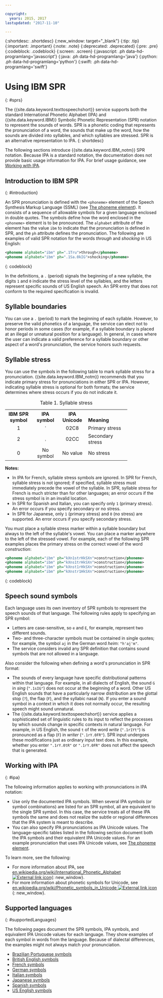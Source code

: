 ```yaml
---

copyright:
  years: 2015, 2017
lastupdated: "2017-11-10"

---
```


{:shortdesc: .shortdesc}
{:new_window: target="_blank"}
{:tip: .tip}
{:important: .important}
{:note: .note}
{:deprecated: .deprecated}
{:pre: .pre}
{:codeblock: .codeblock}
{:screen: .screen}
{:javascript: .ph data-hd-programlang='javascript'}
{:java: .ph data-hd-programlang='java'}
{:python: .ph data-hd-programlang='python'}
{:swift: .ph data-hd-programlang='swift'}

# Using IBM SPR
{: #sprs}

The {{site.data.keyword.texttospeechshort}} service supports both the standard International Phonetic Alphabet (IPA) and {{site.data.keyword.IBM}} Symbolic Phonetic Representation (SPR) notation to represent the sounds of words. SPR is a phonetic coding that represents the pronunciation of a word, the sounds that make up the word, how the sounds are divided into syllables, and which syllables are stressed. SPR is an alternative representation to IPA.
{: shortdesc}

The following sections introduce {{site.data.keyword.IBM_notm}} SPR notation. Because IPA is a standard notation, the documentation does not provide basic usage information for IPA. For brief usage guidance, see [Working with IPA](#ipa).

## Introduction to IBM SPR
{: #introduction}

An SPR pronunciation is defined with the `<phoneme>` element of the Speech Synthesis Markup Language (SSML) (see [The phoneme element](/docs/services/text-to-speech/SSML-elements.html#phoneme_element)). It consists of a sequence of allowable symbols for a given language enclosed in double quotes. The symbols define how the word enclosed in the `<phoneme>` element is to be pronounced. The `alphabet` attribute of the element has the value `ibm` to indicate that the pronunciation is defined in SPR, and the `ph` attribute defines the pronunciation. The following are examples of valid SPR notation for the words *through* and *shocking* in US English:

```xml
<phoneme alphabet="ibm" ph=".1Tru">through</phoneme>
<phoneme alphabet="ibm" ph=".1Sa.0kIG">shocking</phoneme>
```
{: codeblock}

In the definitions, a `.` (period) signals the beginning of a new syllable, the digits `1` and `0` indicate the stress level of the syllables, and the letters represent specific sounds of US English speech. An SPR entry that does not conform to the required specification is invalid.

## Syllable boundaries

You can use a `.` (period) to mark the beginning of each syllable. However, to preserve the valid phonetics of a language, the service can elect not to honor periods in some cases (for example, if a syllable boundary is placed at an illegal or unnatural position for a language). In general, in cases where the user can indicate a valid preference for a syllable boundary or other aspect of a word's pronunciation, the service honors such requests.

## Syllable stress

You can use the symbols in the following table to mark syllable stress for a pronunciation. {{site.data.keyword.IBM_notm}} recommends that you indicate primary stress for pronunciations in either SPR or IPA. However, indicating syllable stress is optional for both formats; the service determines where stress occurs if you do not indicate it.

<table style="width:80%">
  <caption>Table 1. Syllable stress</caption>
  <tr>
    <th style="width:22%; text-align:center; vertical-align:bottom">
      IBM SPR symbol
    </th>
    <th style="width:22%; text-align:center; vertical-align:bottom">
      IPA symbol
    </th>
    <th style="width:22%; text-align:center; vertical-align:bottom">
      IPA Unicode
    </th>
    <th style="text-align:left; vertical-align:bottom">
      Meaning
    </th>
  </tr>
  <tr>
    <td style="text-align:center">
      1
    </td>
    <td style="text-align:center">
      <code>&#712;</code>
    </td>
    <td style="text-align:center">
      02C8
    </td>
    <td>
      Primary stress
    </td>
  </tr>
  <tr>
    <td style="text-align:center">
      2
    </td>
    <td style="text-align:center">
      <code>&#716;</code>
    </td>
    <td style="text-align:center">
      02CC
    </td>
    <td>
      Secondary stress
    </td>
  </tr>
  <tr>
    <td style="text-align:center">
      0
    </td>
    <td style="text-align:center">No symbol</td>
    <td style="text-align:center">No value</td>
    <td>
      No stress
    </td>
  </tr>
</table>

**Notes:**

-   In IPA for French, syllable stress symbols are ignored. In SPR for French, syllable stress is not ignored; if specified, syllable stress must immediately precede the vowel of the syllable. In SPR, syllable stress for French is much stricter than for other languages; an error occurs if the stress symbol is in an invalid location.
-   In SPR for Spanish and Italian, you can specify only `1` (primary stress). An error occurs if you specify secondary or no stress.
-   In SPR for Japanese, only `1` (primary stress) and `0` (no stress) are supported. An error occurs if you specify secondary stress.

You must place a syllable stress marker within a syllable boundary but always to the left of the syllable's vowel. You can place a marker anywhere to the left of the stressed vowel. For example, each of the following SPR examples places the primary stress on the correct vowel of the word *construction*:

```xml
<phoneme alphabet="ibm" ph="kXn1strHkSXn">construction</phoneme>
<phoneme alphabet="ibm" ph="kXns1trHkSXn">construction</phoneme>
<phoneme alphabet="ibm" ph="kXnst1rHkSXn">construction</phoneme>
<phoneme alphabet="ibm" ph="kXnstr1HkSXn">construction</phoneme>
```
{: codeblock}

## Speech sound symbols

Each language uses its own inventory of SPR symbols to represent the speech sounds of that language. The following rules apply to specifying an SPR symbol:

-   Letters are case-sensitive, so `e` and `E`, for example, represent two different sounds.
-   Two- and three-character symbols must be contained in single quotes; for example, the symbol `aj` in the German word *heim*: `"h'aj'm"`.
-   The service considers invalid any SPR definition that contains sound symbols that are not allowed in a language.

Also consider the following when defining a word's pronunciation in SPR format:

-   The sounds of every language have specific distributional patterns within that language. For example, in all dialects of English, the sound `G` in *sing* (`".1sIG"`) does not occur at the beginning of a word. Other US English sounds that have a particularly narrow distribution are the glottal stop (`?`), the flap (`F`), and the syllabic nasal (`N`). If you enter a sound symbol in a context in which it does not normally occur, the resulting speech might sound unnatural.
-   The {{site.data.keyword.texttospeechshort}} service applies a sophisticated set of linguistic rules to its input to reflect the processes by which sounds change in specific contexts in natural language. For example, in US English, the sound `t` of the word *write* (`".1r1Yt"`) is pronounced as a flap (`F`) in *writer* (`".1rY.0FR"`). SPR input undergoes these modifications just as ordinary input text does. In this example, whether you enter `".1rY.0tR"` or `".1rY.0FR"` does not affect the speech that is generated.

## Working with IPA
{: #ipa}

The following information applies to working with pronunciations in IPA notation:

-   Use only the documented IPA symbols. When several IPA symbols (or symbol combinations) are listed for an SPR symbol, all are equivalent to the single SPR symbol. In this case, the service treats all of these IPA symbols the same and does not realize the subtle or regional differences that the IPA system is meant to describe.
-   You can also specify IPA pronunciations as IPA Unicode values. The language-specific tables listed in the following section document both the IPA symbols and their equivalent IPA Unicode values. For an example pronunciation that uses IPA Unicode values, see [The phoneme element](/docs/services/text-to-speech/SSML-elements.html#phoneme_element).

To learn more, see the following:

-   For more information about IPA, see [en.wikipedia.org/wiki/International_Phonetic_Alphabet ![External link icon](../../icons/launch-glyph.svg "External link icon")](https://en.wikipedia.org/wiki/International_Phonetic_Alphabet){: new_window}.
-   For more information about phonetic symbols for Unicode, see [en.wikipedia.org/wiki/Phonetic_symbols_in_Unicode ![External link icon](../../icons/launch-glyph.svg "External link icon")](https://en.wikipedia.org/wiki/Phonetic_symbols_in_Unicode){: new_window}.

## Supported languages
{: #supportedLanguages}

The following pages document the SPR symbols, IPA symbols, and equivalent IPA Unicode values for each language. They show examples of each symbol in words from the language. Because of dialectal differences, the examples might not always match your pronunciation.

-   [Brazilian Portuguese symbols](/docs/services/text-to-speech/pt-BR-SPRs.html)
-   [British English symbols](/docs/services/text-to-speech/en-GB-SPRs.html)
-   [French symbols](/docs/services/text-to-speech/fr-FR-SPRs.html)
-   [German symbols](/docs/services/text-to-speech/de-DE-SPRs.html)
-   [Italian symbols](/docs/services/text-to-speech/it-IT-SPRs.html)
-   [Japanese symbols](/docs/services/text-to-speech/ja-JP-SPRs.html)
-   [Spanish symbols](/docs/services/text-to-speech/es-ES-SPRs.html)
-   [US English symbols](/docs/services/text-to-speech/en-US-SPRs.html)
